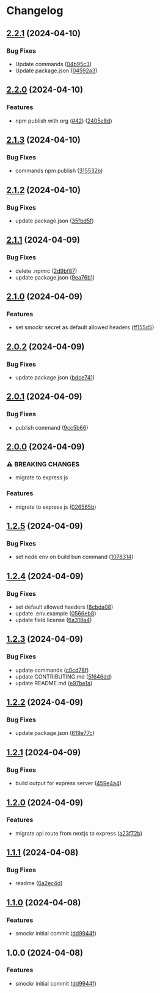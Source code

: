 # Changelog

## [2.2.1](https://github.com/kitabisa/smocker/compare/v2.2.0...v2.2.1) (2024-04-10)


### Bug Fixes

* Update commands ([04b95c3](https://github.com/kitabisa/smocker/commit/04b95c32a263357e76d43099abf959b9b686cbdd))
* Update package.json ([04592a3](https://github.com/kitabisa/smocker/commit/04592a3708269c625a02f87aa989202bb1f18b39))

## [2.2.0](https://github.com/kitabisa/smocker/compare/v2.1.3...v2.2.0) (2024-04-10)


### Features

* npm publish with org ([#42](https://github.com/kitabisa/smocker/issues/42)) ([2405e8d](https://github.com/kitabisa/smocker/commit/2405e8d13dcec6d69406d971df5ef3839c870187))

## [2.1.3](https://github.com/kitabisa/smocker/compare/v2.1.2...v2.1.3) (2024-04-10)


### Bug Fixes

* commands npm publish ([315532b](https://github.com/kitabisa/smocker/commit/315532b2b3f9f985a2a5923fcc48f6f813160e92))

## [2.1.2](https://github.com/kitabisa/smocker/compare/v2.1.1...v2.1.2) (2024-04-10)


### Bug Fixes

* update package.json ([35fbd5f](https://github.com/kitabisa/smocker/commit/35fbd5fed128bdd9625eb2540ea873af448d86e8))

## [2.1.1](https://github.com/kitabisa/smocker/compare/v2.1.0...v2.1.1) (2024-04-09)


### Bug Fixes

* delete .npmrc ([2d9bf87](https://github.com/kitabisa/smocker/commit/2d9bf8798368efdd4cd41cb687297c5afcb7c71f))
* update package.json ([9ea76b1](https://github.com/kitabisa/smocker/commit/9ea76b1819ae657876126613c597c0c1416c4aef))

## [2.1.0](https://github.com/kitabisa/smocker/compare/v2.0.2...v2.1.0) (2024-04-09)


### Features

* set smockr secret as default allowed headers ([ff155d5](https://github.com/kitabisa/smocker/commit/ff155d56ad0a84a741db09f4e364113e50c91b36))

## [2.0.2](https://github.com/kitabisa/smocker/compare/v2.0.1...v2.0.2) (2024-04-09)


### Bug Fixes

* update package.json ([bdce741](https://github.com/kitabisa/smocker/commit/bdce74187389851ec6ad912c62ab3c5d6f412df7))

## [2.0.1](https://github.com/kitabisa/smocker/compare/v2.0.0...v2.0.1) (2024-04-09)


### Bug Fixes

* publish command ([9cc5b66](https://github.com/kitabisa/smocker/commit/9cc5b66bfd0d04058fe7b3304ff98a7d8f601007))

## [2.0.0](https://github.com/kitabisa/smocker/compare/v1.2.5...v2.0.0) (2024-04-09)


### ⚠ BREAKING CHANGES

* migrate to express js

### Features

* migrate to express js ([026565b](https://github.com/kitabisa/smocker/commit/026565bad2711fa2dd870f170f68d0596acb2a40))

## [1.2.5](https://github.com/kitabisa/smocker/compare/v1.2.4...v1.2.5) (2024-04-09)


### Bug Fixes

* set node env on build bun command ([1078314](https://github.com/kitabisa/smocker/commit/1078314125b8bb865710dc454d4b6d0c8041be6a))

## [1.2.4](https://github.com/kitabisa/smocker/compare/v1.2.3...v1.2.4) (2024-04-09)


### Bug Fixes

* set default allowed haeders ([8cbda08](https://github.com/kitabisa/smocker/commit/8cbda0861c6efc6e99d2f6ecc55ffb83413ca886))
* update .env.example ([0566eb8](https://github.com/kitabisa/smocker/commit/0566eb80c8d3d0853bb9db2ba814d22aa45d5355))
* update field license ([6a318a4](https://github.com/kitabisa/smocker/commit/6a318a4c6c9247cef00f6ed163417c655fbc7102))

## [1.2.3](https://github.com/kitabisa/smocker/compare/v1.2.2...v1.2.3) (2024-04-09)


### Bug Fixes

* update commands ([c0cd78f](https://github.com/kitabisa/smocker/commit/c0cd78f15d54e1ba4d386d5c047b054baafe2edc))
* update CONTRIBUTING.md ([5f646dd](https://github.com/kitabisa/smocker/commit/5f646ddd18558160a3b6bd8d7d463d1afdabb1d3))
* update README.md ([e97be1a](https://github.com/kitabisa/smocker/commit/e97be1abaec1c33657301a0e0c3a1194b386ad12))

## [1.2.2](https://github.com/kitabisa/smocker/compare/v1.2.1...v1.2.2) (2024-04-09)


### Bug Fixes

* update package.json ([619e77c](https://github.com/kitabisa/smocker/commit/619e77cb6c348f20151ac1840643826f7a8c49d8))

## [1.2.1](https://github.com/kitabisa/smocker/compare/v1.2.0...v1.2.1) (2024-04-09)


### Bug Fixes

* build output for express server ([459e4a4](https://github.com/kitabisa/smocker/commit/459e4a481bd5e8382e23d52c6bb519282c3b79ff))

## [1.2.0](https://github.com/kitabisa/smocker/compare/v1.1.1...v1.2.0) (2024-04-09)


### Features

* migrate api route from nextjs to express ([a23f72b](https://github.com/kitabisa/smocker/commit/a23f72bc296637a168087ba31206376e7c84f8a5))

## [1.1.1](https://github.com/kitabisa/smocker/compare/v1.1.0...v1.1.1) (2024-04-08)


### Bug Fixes

* readme ([6a2ec4d](https://github.com/kitabisa/smocker/commit/6a2ec4d5a78421560d34384e8de00249370e9368))

## [1.1.0](https://github.com/kitabisa/smocker/compare/v1.0.0...v1.1.0) (2024-04-08)


### Features

* smockr initial commit ([dd9944f](https://github.com/kitabisa/smocker/commit/dd9944f1f7dc38b0a77fb1137aca47ef383c8da4))

## 1.0.0 (2024-04-08)


### Features

* smockr initial commit ([dd9944f](https://github.com/kitabisa/smocker/commit/dd9944f1f7dc38b0a77fb1137aca47ef383c8da4))
